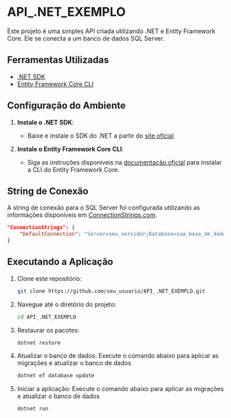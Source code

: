 # API_.NET_EXEMPLO

Este projeto é uma simples API criada utilizando .NET e Entity Framework Core. Ele se conecta a um banco de dados SQL Server.

## Ferramentas Utilizadas

- [.NET SDK](https://dotnet.microsoft.com/en-us/download)
- [Entity Framework Core CLI](https://learn.microsoft.com/pt-br/ef/core/cli/dotnet)

## Configuração do Ambiente

1. **Instale o .NET SDK**:
    - Baixe e instale o SDK do .NET a partir do [site oficial](https://dotnet.microsoft.com/en-us/download).

2. **Instale o Entity Framework Core CLI**:
    - Siga as instruções disponíveis na [documentação oficial](https://learn.microsoft.com/pt-br/ef/core/cli/dotnet) para instalar a CLI do Entity Framework Core.

## String de Conexão

A string de conexão para o SQL Server foi configurada utilizando as informações disponíveis em [ConnectionStrings.com](https://www.connectionstrings.com/sql-server/).

```json
"ConnectionStrings": {
    "DefaultConnection": "Server=seu_servidor;Database=sua_base_de_dados;User Id=seu_usuario;Password=sua_senha;"
}
```

## Executando a Aplicação

1. Clone este repositório:
    ```bash
    git clone https://github.com/seu_usuario/API_.NET_EXEMPLO.git
    ```

2. Navegue até o diretório do projeto:
    ```bash
    cd API_.NET_EXEMPLO
    ```

3. Restaurar os pacotes:
    ```bash
    dotnet restore
    ```

4. Atualizar o banco de dados:
Execute o comando abaixo para aplicar as migrações e atualizar o banco de dados
    ```bash
    dotnet ef database update
    ```

5. Iniciar a aplicação:
Execute o comando abaixo para aplicar as migrações e atualizar o banco de dados
    ```bash
    dotnet run
    ```
